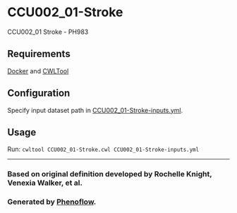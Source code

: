 # CCU002_01-Stroke

CCU002_01 Stroke - PH983

## Requirements

[Docker](https://docs.docker.com/install/) and [CWLTool](https://github.com/common-workflow-language/cwltool#install)

## Configuration

Specify input dataset path in [CCU002_01-Stroke-inputs.yml](CCU002_01-Stroke-inputs.yml).

## Usage

Run: `cwltool CCU002_01-Stroke.cwl CCU002_01-Stroke-inputs.yml`

***

### Based on original definition developed by Rochelle Knight, Venexia Walker, et al.
### Generated by [Phenoflow](https://kclhi.org/phenoflow).
